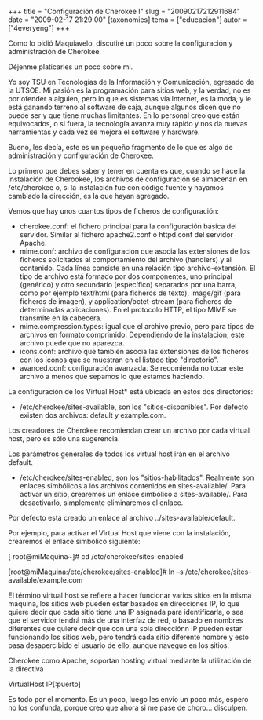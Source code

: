 +++
title = "Configuración de Cherokee I"
slug = "20090217212911684"
date = "2009-02-17 21:29:00"
[taxonomies]
tema = ["educacion"]
autor = ["4everyeng"]
+++

Como lo pidió Maquiavelo, discutiré un poco sobre la configuración y
administración de Cherokee.

Déjenme platicarles un poco sobre mi.

Yo soy TSU en Tecnologías de la Información y Comunicación, egresado de
la UTSOE. Mi pasión es la programación para sitios web, y la verdad, no
es por ofender a alguien, pero lo que es sistemas vía Internet, es la
moda, y le está ganando terreno al software de caja, aunque algunos
dicen que no puede ser y que tiene muchas limitantes. En lo personal
creo que están equivocados, o si fuera, la tecnología avanza muy rápido
y nos da nuevas herramientas y cada vez se mejora el software y
hardware.

Bueno, les decía, este es un pequeño fragmento de lo que es algo de
administración y configuración de Cherokee.

<!-- more -->
Lo primero que debes saber y tener en cuenta es que, cuando se hace la
instalación de Cherookee, los archivos de configuración se almacenan en
/etc/cherokee o, si la instalación fue con código fuente y hayamos
cambiado la dirección, es la que hayan agregado.

Vemos que hay unos cuantos tipos de ficheros de configuración:

-   cherokee.conf: el fichero principal para la configuración básica del
    servidor. Similar al fichero apache2.conf o httpd.conf del servidor
    Apache.
-   mime.conf: archivo de configuración que asocia las extensiones de
    los ficheros solicitados al comportamiento del archivo (handlers) y
    al contenido. Cada línea consiste en una relación tipo
    archivo-extensión. El tipo de archivo está formado por dos
    componentes, uno principal (genérico) y otro secundario (específico)
    separados por una barra, como por ejemplo text/html (para ficheros
    de texto), image/gif (para ficheros de imagen), y
    application/octet-stream (para ficheros de determinadas
    aplicaciones). En el protocolo HTTP, el tipo MIME se transmite en la
    cabecera.
-   mime.compression.types: igual que el archivo previo, pero para tipos
    de archivos en formato comprimido. Dependiendo de la instalación,
    este archivo puede que no aparezca.
-   icons.conf: archivo que también asocia las extensiones de los
    ficheros con los iconos que se muestran en el listado tipo
    "directorio".
-   avanced.conf: configuración avanzada. Se recomienda no tocar este
    archivo a menos que sepamos lo que estamos haciendo.

La configuración de los Virtual Host\* está ubicada en estos dos
directorios:

-   /etc/cherokee/sites-available, son los "sitios-disponibles". Por
    defecto existen dos archivos: default y example.com.

Los creadores de Cherokee recomiendan crear un archivo por cada virtual
host, pero es sólo una sugerencia.

Los parámetros generales de todos los virtual host irán en el archivo
default.

-   /etc/cherokee/sites-enabled, son los "sitios-habilitados". Realmente
    son enlaces simbólicos a los archivos contenidos en
    sites-available/. Para activar un sitio, crearemos un enlace
    simbólico a sites-available/. Para desactivarlo, simplemente
    eliminaremos el enlace.

Por defecto está creado un enlace al archivo ../sites-available/default.

Por ejemplo, para activar el Virtual Host que viene con la instalación,
crearemos el enlace simbólico siguiente:

\[ root@miMaquina\~\]# cd /etc/cherokee/sites-enabled

\[root@miMaquina:/etc/cherokee/sites-enabled\]# ln –s
/etc/cherokee/sites-available/example.com

El término virtual host se refiere a hacer funcionar varios sitios en la
misma máquina, los sitios web pueden estar basados en direcciones IP, lo
que quiere decir que cada sitio tiene una IP asignada para
identificarla, o sea que el servidor tendrá más de una interfaz de red,
o basado en nombres diferentes que quiere decir que con una sola
direcciónn IP pueden estar funcionando los sitios web, pero tendrá cada
sitio diferente nombre y esto pasa desapercibido el usuario de ello,
aunque navegue en los sitios.

Cherokee como Apache, soportan hosting virtual mediante la utilización
de la directiva

VirtualHost IP\[:puerto\]

Es todo por el momento. Es un poco, luego les envío un poco más, espero
no los confunda, porque creo que ahora si me pase de choro… disculpen.

